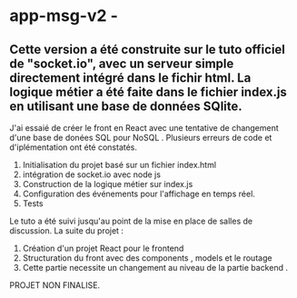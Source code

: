 # app-msg-v2 -

Cette version a été construite sur le tuto officiel de "socket.io",
avec un serveur simple directement intégré dans le fichir html.
La logique métier a été faite dans le fichier index.js
en utilisant une base de données SQlite.
--------------

J'ai essaié de créer le front en React avec une tentative 
de changement d'une base de donées SQL pour NoSQL . Plusieurs erreurs de code et d'iplémentation ont été constatés.

1. Initialisation du projet basé sur un fichier index.html
2. intégration de socket.io avec node js
3. Construction de la logique métier sur index.js
4. Configuration des événements pour l'affichage en temps réel.
5. Tests

Le tuto a été suivi jusqu'au point de la mise en place de salles de discussion.
La suite du projet :
1. Création d'un projet React pour le frontend
2. Structuration du front avec des components , models et le routage
3. Cette partie necessite un changement au niveau de la partie backend .


PROJET NON FINALISE.



